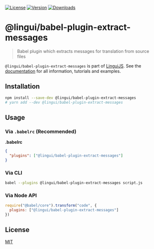 [![License][badge-license]][license]
[![Version][badge-version]][package]
[![Downloads][badge-downloads]][package]

# @lingui/babel-plugin-extract-messages

> Babel plugin which extracts messages for translation from source files

`@lingui/babel-plugin-extract-messages` is part of [LinguiJS][linguijs]. See the [documentation][documentation] for all information, tutorials and examples.

## Installation

```sh
npm install --save-dev @lingui/babel-plugin-extract-messages
# yarn add --dev @lingui/babel-plugin-extract-messages
```

## Usage

### Via `.babelrc` (Recommended)

**.babelrc**

```json
{
  "plugins": ["@lingui/babel-plugin-extract-messages"]
}
```

### Via CLI

```bash
babel --plugins @lingui/babel-plugin-extract-messages script.js
```

### Via Node API

```js
require("@babel/core").transform("code", {
  plugins: ["@lingui/babel-plugin-extract-messages"]
})
```

## License

[MIT][license]

[license]: https://github.com/lingui/js-lingui/blob/main/LICENSE
[linguijs]: https://github.com/lingui/js-lingui
[documentation]: https://lingui.js.org/
[package]: https://www.npmjs.com/package/@lingui/babel-plugin-extract-messages
[badge-downloads]: https://img.shields.io/npm/dw/@lingui/babel-plugin-extract-messages.svg
[badge-version]: https://img.shields.io/npm/v/@lingui/babel-plugin-extract-messages.svg
[badge-license]: https://img.shields.io/npm/l/@lingui/babel-plugin-extract-messages.svg
